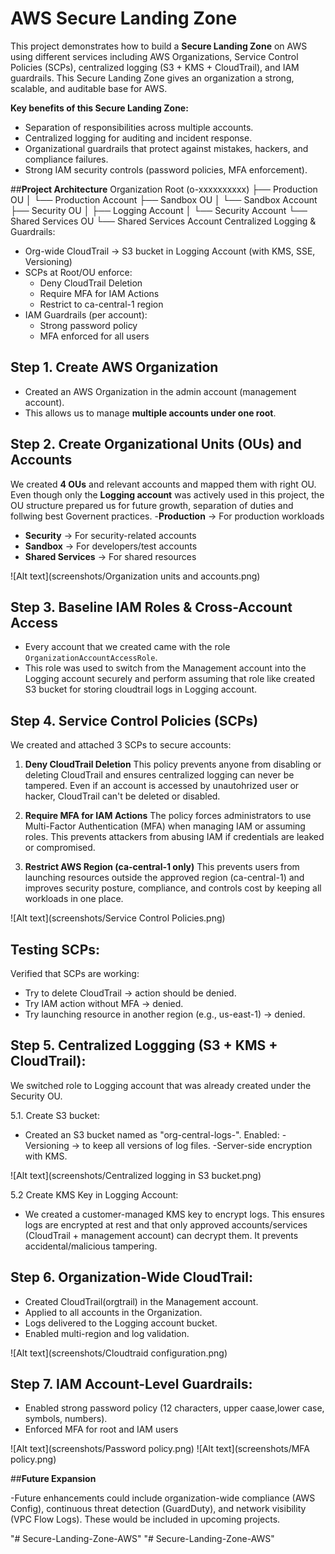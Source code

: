 # AWS Secure Landing Zone

This project demonstrates how to build a **Secure Landing Zone** on AWS using different services including AWS Organizations, Service Control Policies (SCPs), centralized logging (S3 + KMS + CloudTrail), and IAM guardrails. This Secure Landing Zone gives an organization a strong, scalable, and auditable base for AWS. 

**Key benefits of this Secure Landing Zone:**
- Separation of responsibilities across multiple accounts.
- Centralized logging for auditing and incident response.
- Organizational guardrails that protect against mistakes, hackers, and compliance failures.
- Strong IAM security controls (password policies, MFA enforcement).

##**Project Architecture**
Organization Root (o-xxxxxxxxxx)
├── Production OU
│   └── Production Account
├── Sandbox OU
│   └── Sandbox Account
├── Security OU
│   ├── Logging Account
│   └── Security Account
└── Shared Services OU
    └── Shared Services Account
Centralized Logging & Guardrails:
- Org-wide CloudTrail → S3 bucket in Logging Account (with KMS, SSE, Versioning)
- SCPs at Root/OU enforce:
  - Deny CloudTrail Deletion
  - Require MFA for IAM Actions
  - Restrict to ca-central-1 region
- IAM Guardrails (per account):
  - Strong password policy
  - MFA enforced for all users


## Step 1. Create AWS Organization
- Created an AWS Organization in the admin account (management account). 
- This allows us to manage **multiple accounts under one root**.  


## Step 2. Create Organizational Units (OUs) and Accounts
We created **4 OUs** and relevant accounts and mapped them with right OU. Even though only the **Logging account** was actively used in this project, the OU structure prepared us for future growth, separation of duties and follwing best Governent practices. 
-**Production** → For production workloads
- **Security** → For security-related accounts
- **Sandbox** → For developers/test accounts
- **Shared Services** → For shared resources

![Alt text](screenshots/Organization units and accounts.png)
 

## Step 3. Baseline IAM Roles & Cross-Account Access
- Every account that we created came with the role `OrganizationAccountAccessRole`.  
- This role was used to switch from the Management account into the Logging account securely and perform assuming that role like created S3 bucket for storing cloudtrail logs in Logging account. 


## Step 4. Service Control Policies (SCPs)
We created and attached 3 SCPs to secure accounts:

1. **Deny CloudTrail Deletion**
  This policy prevents anyone from disabling or deleting CloudTrail and ensures centralized logging can never be tampered. Even if an account is accessed by unautohrized user or hacker, CloudTrail can't be deleted or disabled.

2. **Require MFA for IAM Actions**
The policy forces administrators to use Multi-Factor Authentication (MFA) when managing IAM or assuming roles. This prevents attackers from abusing IAM if credentials are leaked or compromised. 

3. **Restrict AWS Region (ca-central-1 only)**
This prevents users from launching resources outside the approved region (ca-central-1) and improves security posture, compliance, and controls cost by keeping all workloads in one place.

![Alt text](screenshots/Service Control Policies.png)


## **Testing SCPs**:

Verified that SCPs are working:
- Try to delete CloudTrail → action should be denied.
- Try IAM action without MFA → denied.
- Try launching resource in another region (e.g., us-east-1) → denied.


## Step 5. Centralized Loggging (S3 + KMS + CloudTrail):
We switched role to Logging account that was already created under the Security OU.

5.1. Create S3 bucket:
- Created an S3 bucket named as "org-central-logs-<account-id>".
Enabled:
        -Versioning → to keep all versions of log files.
        -Server-side encryption with KMS.

![Alt text](screenshots/Centralized logging in S3 bucket.png) 

5.2 Create KMS Key in Logging Account:
- We created a customer-managed KMS key to encrypt logs. This ensures logs are encrypted at rest and that only approved accounts/services (CloudTrail + management account) can decrypt them. It prevents accidental/malicious tampering.

## Step 6. Organization-Wide CloudTrail:

- Created CloudTrail(orgtrail) in the Management account.
- Applied to all accounts in the Organization.
- Logs delivered to the Logging account bucket.
- Enabled multi-region and log validation.

![Alt text](screenshots/Cloudtraid configuration.png)


## Step 7. IAM Account-Level Guardrails:

- Enabled strong password policy (12 characters, upper caase,lower case, symbols, numbers).
- Enforced MFA for root and IAM users

![Alt text](screenshots/Password policy.png)
![Alt text](screenshots/MFA policy.png)


##**Future Expansion**

-Future enhancements could include organization-wide compliance (AWS Config), continuous threat detection (GuardDuty), and network visibility (VPC Flow Logs). These would be included in upcoming projects. 

"# Secure-Landing-Zone-AWS" 
"# Secure-Landing-Zone-AWS" 
